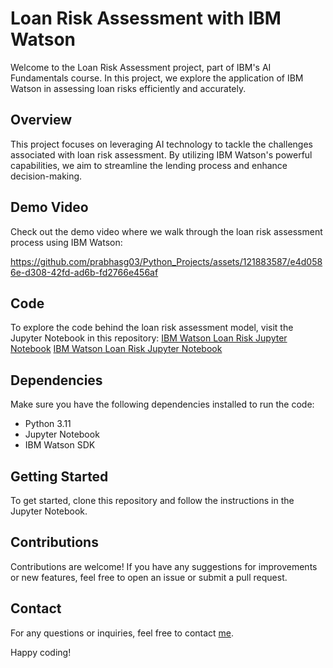 
# Loan Risk Assessment with IBM Watson

Welcome to the Loan Risk Assessment project, part of IBM's AI Fundamentals course. In this project, we explore the application of IBM Watson in assessing loan risks efficiently and accurately.

## Overview

This project focuses on leveraging AI technology to tackle the challenges associated with loan risk assessment. By utilizing IBM Watson's powerful capabilities, we aim to streamline the lending process and enhance decision-making.

## Demo Video

Check out the demo video where we walk through the loan risk assessment process using IBM Watson:



https://github.com/prabhasg03/Python_Projects/assets/121883587/e4d0586e-d308-42fd-ad6b-fd2766e456af


## Code

To explore the code behind the loan risk assessment model, visit the Jupyter Notebook in this repository:
[IBM Watson Loan Risk Jupyter Notebook](https://github.com/prabhasg03/Python_Projects/blob/IBM-AI-Fundamentals/Loan%20Risk/IBM%20Watson/Loan%20Risk.ipynb)
[IBM Watson Loan Risk Jupyter Notebook](https://github.com/prabhasg03/Python_Projects/blob/IBM-AI-Fundamentals/Loan%20Risk/Loan%20Risk.ipynb)


## Dependencies

Make sure you have the following dependencies installed to run the code:

- Python 3.11
- Jupyter Notebook
- IBM Watson SDK

## Getting Started

To get started, clone this repository and follow the instructions in the Jupyter Notebook.

## Contributions

Contributions are welcome! If you have any suggestions for improvements or new features, feel free to open an issue or submit a pull request.

## Contact

For any questions or inquiries, feel free to contact [me](https://mail.google.com/mail/u/0/#inbox?compose=CllgCKCHVNHNQRJWWnHngLsppdTCDkthBLCMtBZQGWqxkfvDZbhXpmtdXtxTSbwDzXHmlFnqTsV).

Happy coding!
